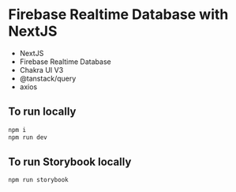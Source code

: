 # Firebase Realtime Database with NextJS

- NextJS
- Firebase Realtime Database
- Chakra UI V3
- @tanstack/query
- axios

## To run locally
```bash
npm i
npm run dev
```

## To run Storybook locally
```bash
npm run storybook
```
